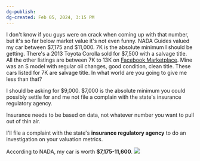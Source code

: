 ```yaml
---
dg-publish: 
dg-created: Feb 05, 2024, 3:15 PM
---
```


I don't know if you guys were on crack when coming up with that number, but it's so far below market value it's not even funny. NADA Guides valued my car between $7,175 and $11,000. 7K is the absolute minimum I should be getting. There's a 2013 Toyota Corolla sold for $7,500 with a salvage title. All the other listings are between 7K to 13K on [Facebook Marketplace](https://www.facebook.com/marketplace/112379748776497/vehicles?maxYear=2013&minYear=2013&make=2318041991806363&model=647700429016304&exact=false). Mine was an S model with regular oil changes, good condition, clean title. These cars listed for 7K are salvage title. In what world are you going to give me less than that?

I should be asking for $9,000. $7,000 is the absolute minimum you could possibly settle for and me not file a complain with the state's insurance regulatory agency.

Insurance needs to be based on data, not whatever number you want to pull out of thin air.

I'll file a complaint with the state's **insurance regulatory agency** to do an investigation on your valuation metrics.


According to NADA, my car is worth **$7,175-11,600**.
![](https://lh3.googleusercontent.com/pw/ABLVV869Y6t7FCtk5WML1y5ViNFadY9V5cFjvtvvFdzJe7X-mV0CrIJrHxj0huQrkA_Y6WrhtlWJiDBf1ca_ccOqoE2PYmkF2wtUtQDCX6OWUmOvYUZCuFRxiMc4n1Bfb6MHQy3fxRxyqE3zVfFi_lXnxNqJ0w=w486-h879-s-no-gm?authuser=0)

